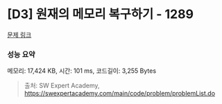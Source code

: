 # [D3] 원재의 메모리 복구하기 - 1289 

[문제 링크](https://swexpertacademy.com/main/code/problem/problemDetail.do?contestProbId=AV19AcoKI9sCFAZN) 

### 성능 요약

메모리: 17,424 KB, 시간: 101 ms, 코드길이: 3,255 Bytes



> 출처: SW Expert Academy, https://swexpertacademy.com/main/code/problem/problemList.do